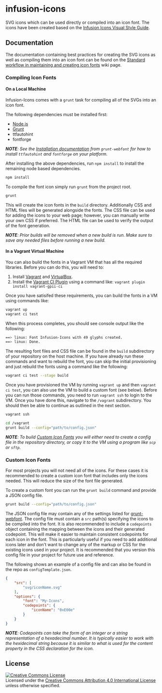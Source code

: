 # infusion-icons #
SVG icons which can be used directly or compiled into an icon font.
The icons have been created based on the [Infusion Icons Visual Style Guide](https://wiki.fluidproject.org/display/fluid/Infusion+Icons+Visual+Style+Guide).


## Documentation ##

The documentation containing best practices for creating the SVG icons as well as compiling them into an icon font can be found on the [Standard workflow in maintaining and creating icon fonts](https://wiki.fluidproject.org/display/fluid/Standard+workflow+in+maintaining+and+creating+icon+fonts) wiki page.

### Compiling Icon Fonts ###

#### On a Local Machine ####

Infusion-Icons comes with a `grunt` task for compiling all of the SVGs into an icon font.

The following dependencies must be installed first:

* [Node.js](https://nodejs.org/en/)
* [Grunt](https://gruntjs.com)
* ttfautohint
* fontforge

_**NOTE**: See the [Installation documentation](https://github.com/sapegin/grunt-webfont#installation) from `grunt-webfont` for how to install `ttfautohint` and `fontforge` on your platform._

After installing the above dependencies, run `npm install` to install the remaining node based dependencies.

```bash
npm install
```

To compile the font icon simply run `grunt` from the project root.

```bash
grunt
```

This will create the icon fonts in the `build` directory. Additionally CSS and HTML files will be generated alongside the fonts. The CSS file can be used for adding the icons to your web page; however, you can manually write your own CSS if preferred. The HTML file can be used to verify the output of the font generation.

_**NOTE**: Prior builds will be removed when a new build is run. Make sure to save any needed files before running a new build._

#### In a Vagrant Virtual Machine ####

You can also build the fonts in a Vagrant VM that has all the required libraries.  Before you can do this, you will need
to:

1. Install [Vagrant](https://www.vagrantup.com) and [VirtualBox](https://www.virtualbox.org).
2. Install the [Vagrant CI Plugin](https://github.com/gpii-ops/vagrant-gpii-ci) using a command like: `vagrant plugin install vagrant-gpii-ci`

Once you have satisifed these requirements, you can build the fonts in a VM using commands like:

```bash
vagrant up
vagrant ci test
```

When this process completes, you should see console output like the following:

```bash
==> linux: Font Infusion-Icons with 49 glyphs created.
==> linux: Done.
```

The resulting font files and CSS file can be found in the `build` subdirectory of your repository on the host machine.  If you have already
run these commands and want to rebuild the font, you can skip the initial provisioning and just rebuild the fonts using
a command like the following:

```bash
vagrant ci test --stage build
```

Once you have provisioned the VM by running `vagrant up` and then `vagrant ci test`, you can also use the VM to build a
custom font (see below).  Before you can run those commands, you need to run `vagrant ssh` to login to the VM.  Once you
have done this, navigate to the `/vagrant` subdirectory.  You should then be able to continue as outlined in the next
section.  

```bash
vagrant ssh

cd /vagrant
grunt build --config="path/to/config.json"
```

_**NOTE**: To build [Custom Icon Fonts](#custom-icon-fonts) you will either need to create a config file in the repository directory, or copy it to the VM using a program like `scp` or `sftp`._

### Custom Icon Fonts ###

For most projects you will not need all of the icons. For these cases it is recommended to create a custom icon font that includes only the icons needed. This will reduce the size of the font file generated.

To create a custom font you can run the `grunt build` command and provide a JSON config file.

```bash
grunt build --config="path/to/config.json"
```

The JSON config file may contain any of the settings listed for [grunt-webfont](https://github.com/sapegin/grunt-webfont). The config file must contain a `src` path(s) specifying the icons to be compiled into the font. It is also recommended to include a `codepoints` object containing the mapping between the icons and their generated codepoint. This will make it easier to maintain consistent codepoints for each icon in the font. This is particularly useful if you need to add additional icons later and don't want to change any of the markup or CSS for the existing icons used in your project. It is recommended that you version this config file in your project for future use and reference.

The following shows an example of a config file and can also be found in the repo as `configTemplate.json`.

```json
{
    "src": [
        "svg/iconName.svg"
    ],
    "options": {
        "font": "My-Icons",
        "codepoints": {
            "iconName": "0xE00e"
        }
    }
}
```

_**NOTE**: Codepoints can take the form of an integer or a string representation of a hexadecimal number. It is typically easier to work with the hexidecimal string because it is similar to what is used for the content property in the CSS declaration for the icon._


## License ##

<a rel="license" href="http://creativecommons.org/licenses/by/4.0/"><img alt="Creative Commons License" style="border-width:0" src="https://i.creativecommons.org/l/by/4.0/88x31.png" /></a><br />Licensed under the <a rel="license" href="http://creativecommons.org/licenses/by/4.0/">Creative Commons Attribution 4.0 International License</a> unless otherwise specified.
